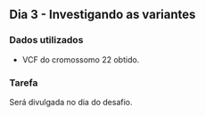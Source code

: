 ## Dia 3 - Investigando as variantes

### Dados utilizados

* VCF do cromossomo 22 obtido.

### Tarefa

Será divulgada no dia do desafio.
